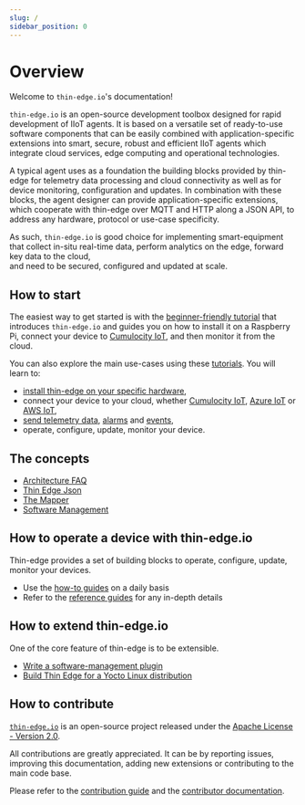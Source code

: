 ```yaml
---
slug: /
sidebar_position: 0
---
```


# Overview

Welcome to `thin-edge.io`'s documentation!

`thin-edge.io` is an open-source development toolbox designed for rapid development of IIoT agents.
It is based on a versatile set of ready-to-use software components
that can be easily combined with application-specific extensions
into smart, secure, robust and efficient IIoT agents
which integrate cloud services, edge computing and operational technologies.

A typical agent uses as a foundation the building blocks provided by thin-edge
for telemetry data processing and cloud connectivity as well as for device monitoring, configuration and updates.
In combination with these blocks, the agent designer can provide application-specific extensions,
which cooperate with thin-edge over MQTT and HTTP along a JSON API,
to address any hardware, protocol or use-case specificity.

As such, `thin-edge.io` is good choice for implementing smart-equipment
that collect in-situ real-time data, perform analytics on the edge, forward key data to the cloud,  
and need to be secured, configured and updated at scale.

## How to start

The easiest way to get started is with the [beginner-friendly tutorial](start/getting-started.md)
that introduces `thin-edge.io` and guides you on how to install it on a Raspberry Pi,
connect your device to [Cumulocity IoT](https://www.cumulocity.com/guides/concepts/introduction/),
and then monitor it from the cloud.

You can also explore the main use-cases using these [tutorials](start/index.md).
You will learn to:

- [install thin-edge on your specific hardware](operate/installation/installation.md),
- connect your device to your cloud, whether [Cumulocity IoT](start/connect-c8y.md),
  [Azure IoT](start/connect-azure.md) or [AWS IoT](start/connect-aws.md),
- [send telemetry data](start//send-thin-edge-data.md), [alarms](start//raise-alarm.md) and [events](start//send-events.md),
- operate, configure, update, monitor your device.

## The concepts

  - [Architecture FAQ](understand/faq.md)
  - [Thin Edge Json](understand/thin-edge-json.md)
  - [The Mapper](understand/mapper.md)
  - [Software Management](understand/software-management.md)

## How to operate a device with thin-edge.io

Thin-edge provides a set of building blocks to operate, configure, update, monitor your devices.

* Use the [how-to guides](operate/index.md) on a daily basis
* Refer to the [reference guides](references/index.md) for any in-depth details

## How to extend thin-edge.io

One of the core feature of thin-edge is to be extensible.

- [Write a software-management plugin](extend/write-my-software-management-plugin.md)
- [Build Thin Edge for a Yocto Linux distribution](extend/yocto-linux.md)

## How to contribute

[`thin-edge.io`](https://github.com/thin-edge/thin-edge.io) is an open-source project
released under the [Apache License - Version 2.0](https://github.com/thin-edge/thin-edge.io/blob/main/LICENSE.txt).

All contributions are greatly appreciated.
It can be by reporting issues, improving this documentation, adding new extensions or contributing to the main code base.

Please refer to the [contribution guide](https://github.com/thin-edge/thin-edge.io/blob/main/CONTRIBUTING.md)
and the [contributor documentation](contribute/index.md).